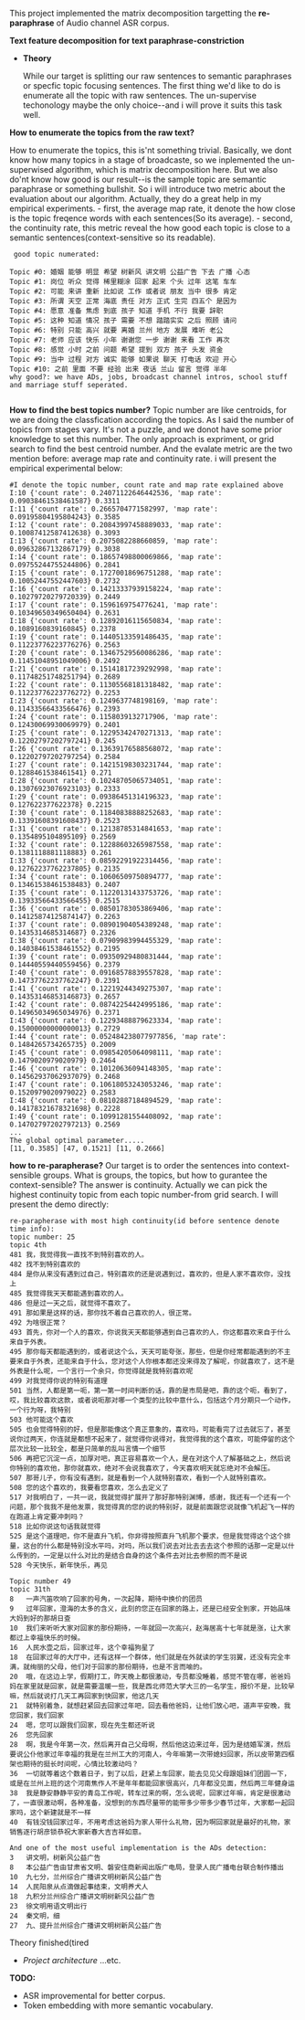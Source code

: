 This project implemented the matrix decomposition targetting the **re-paraphrase** of Audio channel ASR corpus.

**Text feature decomposition for text paraphrase-constriction**

- **Theory**

    While our target is splitting our raw sentences to semantic paraphrases or specfic topic focusing sentences. The first thing we'd like 
to do is enumerate all the topic with raw sentences. The un-supervise techonology maybe the only choice--and i will prove it suits this task well. 

**How to enumerate the topics from the raw text?**

How to enumerate the topics, this is'nt something trivial. Basically, we dont know how many topics in a stage of broadcaste, so we inplemented the un-superwised algorithm, which is matrix decomposition here. But we also do'nt know how good is our result--is the sample topic are semantic paraphrase or something bullshit. So i will introduce two metric about the evaluation about our algorithm. Actually, they do a great help in my empirical experiments.
    - first, the average map rate, it denote the how close is the topic freqence words with each sentences(So its average).
    - second, the continuity rate, this metric reveal the how good each topic is close to a semantic sentences(context-sensitive so its readable).
```
 good topic numerated:
 
Topic #0: 婚姻 能够 明显 希望 树新风 讲文明 公益广告 下去 广播 心态
Topic #1: 岗位 听众 觉得 稀里糊涂 回家 起来 个头 过年 这笔 车车
Topic #2: 可能 来讲 重新 比如说 工作 或者说 朋友 当中 很多 肯定
Topic #3: 所谓 天空 正常 海底 责任 对方 正式 生完 四五个 是因为
Topic #4: 愿意 准备 焦虑 到底 孩子 知道 手机 不行 我要 辞职
Topic #5: 这种 知道 情况 孩子 需要 不想 踏踏实实 之后 照顾 请问
Topic #6: 特别 只能 高兴 就要 离婚 兰州 地方 发展 难听 老公
Topic #7: 老师 应该 快乐 小年 谢谢您 一步 谢谢 来看 工作 再次
Topic #8: 感觉 小时 之前 问题 希望 提到 双方 孩子 头发 资金
Topic #9: 当中 过程 对方 诚实 能够 如果说 聊天 打电话 欢迎 开心
Topic #10: 之前 里面 不要 经验 出来 夜话 兰山 留言 觉得 半年
why good?: we have ADs, jobs, broadcast channel intros, school stuff and marriage stuff seperated.


```

**How to find the best topics number?**
Topic number are like centroids, for we are doing the classfication according the topics. As I said the number of topics from stages vary. It's not a puzzle, and we donot have some prior knowledge to set this number. The only approach is expriment, or grid search to find the best centroid number. And the evalate metric are the two mention before: average map rate and continuity rate. i will present the empirical experimental below:
```
#I denote the topic number, count rate and map rate explained above
I:10 {'count rate': 0.24071122646442536, 'map rate': 0.09038461538461587} 0.3311
I:11 {'count rate': 0.2665704771582997, 'map rate': 0.09195804195804243} 0.3585
I:12 {'count rate': 0.20843997458889033, 'map rate': 0.10087412587412638} 0.3093
I:13 {'count rate': 0.2075082288660859, 'map rate': 0.09632867132867179} 0.3038
I:14 {'count rate': 0.18657498800069866, 'map rate': 0.09755244755244806} 0.2841
I:15 {'count rate': 0.17270018696751288, 'map rate': 0.10052447552447603} 0.2732
I:16 {'count rate': 0.14213337939158224, 'map rate': 0.10279720279720339} 0.2449
I:17 {'count rate': 0.1596169754776241, 'map rate': 0.10349650349650404} 0.2631
I:18 {'count rate': 0.12892016115650834, 'map rate': 0.1089160839160845} 0.2378
I:19 {'count rate': 0.14405133591486435, 'map rate': 0.11223776223776276} 0.2563
I:20 {'count rate': 0.13467529560086286, 'map rate': 0.11451048951049006} 0.2492
I:21 {'count rate': 0.15141817239292998, 'map rate': 0.11748251748251794} 0.2689
I:22 {'count rate': 0.11305568181318482, 'map rate': 0.11223776223776272} 0.2253
I:23 {'count rate': 0.1249637748198169, 'map rate': 0.11433566433566476} 0.2393
I:24 {'count rate': 0.1158039132717906, 'map rate': 0.12430069930069979} 0.2401
I:25 {'count rate': 0.12295342470271313, 'map rate': 0.12202797202797241} 0.245
I:26 {'count rate': 0.13639176588568072, 'map rate': 0.12202797202797254} 0.2584
I:27 {'count rate': 0.14215198303231744, 'map rate': 0.1288461538461541} 0.271
I:28 {'count rate': 0.10248705065734051, 'map rate': 0.13076923076923103} 0.2333
I:29 {'count rate': 0.09386451314196323, 'map rate': 0.127622377622378} 0.2215
I:30 {'count rate': 0.11840838888252683, 'map rate': 0.13391608391608437} 0.2523
I:31 {'count rate': 0.12138785314841653, 'map rate': 0.1354895104895109} 0.2569
I:32 {'count rate': 0.12288603265987558, 'map rate': 0.1381118881118883} 0.261
I:33 {'count rate': 0.08592291922314456, 'map rate': 0.12762237762237805} 0.2135
I:34 {'count rate': 0.10606509750894777, 'map rate': 0.13461538461538483} 0.2407
I:35 {'count rate': 0.11220131433753726, 'map rate': 0.13933566433566455} 0.2515
I:36 {'count rate': 0.08501783053869406, 'map rate': 0.14125874125874147} 0.2263
I:37 {'count rate': 0.08901904054389248, 'map rate': 0.1435314685314687} 0.2326
I:38 {'count rate': 0.07909983994455329, 'map rate': 0.14038461538461552} 0.2195
I:39 {'count rate': 0.09350929480831444, 'map rate': 0.14440559440559456} 0.2379
I:40 {'count rate': 0.09168578839557828, 'map rate': 0.14737762237762247} 0.2391
I:41 {'count rate': 0.12219244349275307, 'map rate': 0.14353146853146873} 0.2657
I:42 {'count rate': 0.08742254424995186, 'map rate': 0.14965034965034976} 0.2371
I:43 {'count rate': 0.12293488879623334, 'map rate': 0.15000000000000013} 0.2729
I:44 {'count rate': 0.052484238077977856, 'map rate': 0.1484265734265735} 0.2009
I:45 {'count rate': 0.09854205064098111, 'map rate': 0.1479020979020979} 0.2464
I:46 {'count rate': 0.10120636094148305, 'map rate': 0.14562937062937079} 0.2468
I:47 {'count rate': 0.10618053243053246, 'map rate': 0.1520979020979022} 0.2583
I:48 {'count rate': 0.08102887184894529, 'map rate': 0.14178321678321698} 0.2228
I:49 {'count rate': 0.10991281554408092, 'map rate': 0.14702797202797213} 0.2569
...
The global optimal parameter.....
[11, 0.3585] [47, 0.1521] [11, 0.2666]
```

**how to re-parapherase?**
Our target is to order the sentences into context-sensible groups. What is groups, the topics, but how to gurantee the context-sensible? The answer is continuity. Actually we can pick the highest continuity topic from each topic number-from grid search. I will present the demo directly:
```
re-parapherase with most high continuity(id before sentence denote time info):
topic number: 25
topic 4th
481	我，我觉得我一直找不到特别喜欢的人。
482	找不到特别喜欢的
484	是你从来没有遇到过自己，特别喜欢的还是说遇到过，喜欢的，但是人家不喜欢你，没找上
485	我觉得我天天都能遇到喜欢的人。
486	但是过一天之后，就觉得不喜欢了。
491	那如果是这样的话，那你找不着自己喜欢的人，很正常。
492	为啥很正常？
493	首先，你对一个人的喜欢，你说我天天都能够遇到自己喜欢的人，你这都喜欢来自于什么来自于外表。
495	那你每天都能遇到的，或者说这个么，天天可能夸张，那些，但是你经常都能遇到的不主要来自于外表，还能来自于什么，您对这个人你根本都还没来得及了解呢，你就喜欢了，这不是外表是什么呢，一个言行一个余只，你觉得就是我特别喜欢呢
499	对我觉得你说的特别有道理
501	当然，人都是第一呃，第一第一时间判断的话，靠的是市局是吧，靠的这个呃，看到了，哎，我比较喜欢这款，或者说呃那对哪一个类型的比较中意什么，包括这个月分期只一个动作，一个行为呀，我特别
503	他可能这个喜欢
505	也会觉得特别的好，但是那能像这个真正意象的，喜欢吗，可能看完了过去就忘了，甚至说你过两天，你连就是都想不起来了，就觉得你说得对，我觉得我的这个喜欢，可能停留的这个层次比较一比较全，都是只简单的乱叫言情一个细节
506	再把它沉淀一点，加厚对吧，真正容易喜欢一个人，是在对这个人了解基础之上，然后说你特别的喜欢他，那你就喜欢，绝对不会说我喜欢了，今天喜欢明天就忘绝对不会解压。
507	那哥儿子，你有没有遇到，就是看到一个人就特别喜欢，看到一个人就特别喜欢。
508	您的这个喜欢的，我要看您喜欢，怎么去定义了
517	对我明白了，一共一说，我就觉得扩展开了那好那特别渊博，感谢，我还有一个还有一个问题，那个我我不是他发票，我觉得真的您的说的特别好，就是前面跟您说就像飞机起飞一样的在跑道上肯定要冲刺吗？
518	比如你说这句话我就觉得
525	是这个道理吧，你不是直升飞机，你非得按照直升飞机那个要求，但是我觉得这个这个排量，这台的什么都是特别没水平吗，对吗，所以我们说去对比去去去这个参照的话那一定是以什么传到的，一定是以什么对比的是结合自身的这个条件去对比去参照的而不是说
528	今天快乐，新年快乐，再见

Topic number 49
topic 31th
8	一声汽笛吹响了回家的号角，一次起降，期待中换价的团员
9	过年回家，澄海的太多的含义，此刻的您正在回家的路上，还是已经安全到家，开始品味大妈到好的那胡日查
10	我们来听听大家对回家的那份期待，一年就回一次高兴，赵海居高十七年就是涨，让大家都过上幸福快乐的时候。
16	人民水壶之后，回家过年，这个幸福狗星了
18	在回家过年的大厅中，还有这样一个群体，他们就是在外就读的学生羽翼，还没有完全丰满，就绚丽的父母，他们对于回家的那份期待，也是不言而喻的。
20	哦，在这边上学，假期打工，昨天晚上都很激动，专员都没睡着，感觉不管在哪，爸爸妈妈在家里就是回家，就是需要温暖一些，我是西北师范大学大三的一名学生，报价不是，比较早嘛，然后就说打几天工再回家到快回家，他这几天
21	就特别着急，就想赶紧回去回家过年吧，回去看他爸妈，让他们放心吧，道声平安晚，我您回家，我们回家
24	嗯，您可以跟我们回家，现在先生都还听说
26	您先回家
28	啊，我是今年第一次，然后离开自己父母啊，然后他这边来过年，因为是结婚军演，然后要说公仆他家过年幸福的我是在兰州工大的河南人，今年嘛第一次带媳妇回家，所以皮带第四框架也期待的挺长时间呢，心情比较激动吗？
36	一切就等着这个数着日子，到了以后，赶紧上车回家，能去见见父母跟姐妹们团圆一下，或是在兰州上班的这个河南焦作人不是年年都能回家很高兴，几年都没见面，然后两三年健身运
38	我是静安静静平安的青岛工作呢，转车过来的啊，怎么说呢，回家过年嘛，肯定是很激动了，一直很激动啊，各种准备，没想到的东西尽量带的能带多少带多少春节过年，大家都一起回家吗，这个新建就是不一样
40	有钱没钱回家过年，不用考虑这爸妈为家人带什么礼物，因为啊回家就是最好的礼物，家销售逐行胡彦锁恭祝大家新春大吉吉祥如意。

And one of the most useful implementation is the ADs detection:
3	讲文明，树新风公益广告
8	本公益广告由甘肃省文明、磐安住商新闻出版广电局，登录人民广播电台联合制作播出
10	九七分，兰州综合广播讲文明树新风公益广告
14	人民阳泉从点滴做起事结束，文明养犬人
18	九积分兰州综合广播讲文明树新风公益广告
23	徐文明用语文明出行
24	秦文明，细
27	九、提升兰州综合广播讲文明树新风公益广告
```

Theory finished(tired

- *Project architecture*
...etc.


**TODO:**

- ASR improvemental for better corpus.
- Token embedding with more semantic vocabulary.




